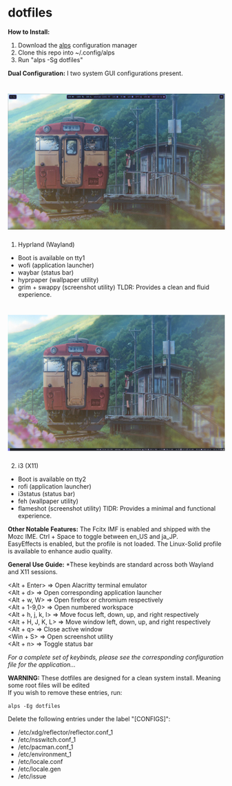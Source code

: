 # dotfiles

**How to Install:**
1. Download the [alps](https://github.com/Koudocko/alps) configuration manager 
2. Clone this repo into ~/.config/alps
3. Run "alps -Sg dotfiles"

**Dual Configuration:**
I two system GUI configurations present.

<h1 align="center"> <img src="examples/WaylandExample.png" alt="wayland"></h1> 

1. Hyprland (Wayland)
- Boot is available on tty1
- wofi (application launcher)
- waybar (status bar)
- hyprpaper (wallpaper utility)
- grim + swappy (screenshot utility) 
TLDR: Provides a clean and fluid experience.  

<h1 align="center"> <img src="examples/X11Example.png" alt="X11"></h1> 

2. i3 (X11)
- Boot is available on tty2
- rofi (application launcher)
- i3status (status bar)
- feh (wallpaper utility)
- flameshot (screenshot utility)
TlDR: Provides a minimal and functional experience.  

**Other Notable Features:**
The Fcitx IMF is enabled and shipped with the Mozc IME. Ctrl + Space to toggle between en_US and ja_JP.  
EasyEffects is enabled, but the profile is not loaded. The Linux-Solid profile is available to enhance audio quality.  

**General Use Guide:**
*These keybinds are standard across both Wayland and X11 sessions.  

<Alt + Enter> => Open Alacritty terminal emulator  
<Alt + d> => Open corresponding application launcher  
<Alt + w, W> => Open firefox or chromium respectively  
<Alt + 1-9,0> => Open numbered workspace  
<Alt + h, j, k, l> => Move focus left, down, up, and right respectively  
<Alt + H, J, K, L> => Move window left, down, up, and right respectively  
<Alt + q> => Close active window  
<Win + S> => Open screenshot utility  
<Alt + n> => Toggle status bar

*For a complete set of keybinds, please see the corresponding configuration file for the application...*

**WARNING:** These dotfiles are designed for a clean system install. Meaning some root files will be edited  
If you wish to remove these entries, run:

```
alps -Eg dotfiles
```

Delete the following entries under the label "[CONFIGS]":
- /etc/xdg/reflector/reflector.conf_1
- /etc/nsswitch.conf_1
- /etc/pacman.conf_1
- /etc/environment_1
- /etc/locale.conf
- /etc/locale.gen
- /etc/issue
